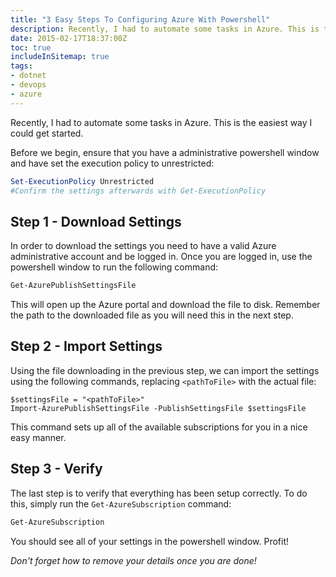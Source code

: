 ```yaml
---
title: "3 Easy Steps To Configuring Azure With Powershell"
description: Recently, I had to automate some tasks in Azure. This is the easiest way I could get started.
date: 2015-02-17T18:37:00Z
toc: true
includeInSitemap: true
tags:
- dotnet
- devops
- azure
---
```


Recently, I had to automate some tasks in Azure. This is the easiest way I could get started.
<!--more-->

Before we begin, ensure that you have a administrative powershell window and have set the execution policy to unrestricted:

```powershell
Set-ExecutionPolicy Unrestricted
#Confirm the settings afterwards with Get-ExecutionPolicy
```

## Step 1 - Download Settings

In order to download the settings you need to have a valid Azure administrative account and be logged in. Once you are logged in, use the powershell window to run the following command:

```powershell
Get-AzurePublishSettingsFile
```

This will open up the Azure portal and download the file to disk. Remember the path to the downloaded file as you will need this in the next step.

## Step 2 - Import Settings

Using the file downloading in the previous step, we can import the settings using the following commands, replacing `<pathToFile>` with the actual file:

```ppowershells
$settingsFile = "<pathToFile>"
Import-AzurePublishSettingsFile -PublishSettingsFile $settingsFile
```

This command sets up all of the available subscriptions for you in a nice easy manner.

## Step 3 - Verify

The last step is to verify that everything has been setup correctly. To do this, simply run the `Get-AzureSubscription` command:

```powershell
Get-AzureSubscription
```

You should see all of your settings in the powershell window. Profit!

*Don't forget how to remove your details once you are done!*

